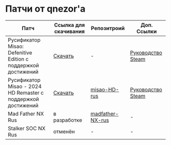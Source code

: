 # Патчи от qnezor'а
| Патч | Ссылка для скачивания | Репозитроий | Доп. Ссылки |
| ---- | --------------------- | ----------- | ----------- |
| Русификатор Misao: Defenitive Edition с поддержкой достижений | [Скачать](https://drive.google.com/file/d/1R9Afj3XsIi88jVa-v1_PY5jtj7RAu4ah) | - | [Руководство Steam](https://steamcommunity.com/sharedfiles/filedetails/?id=3254824342)|
| Русификатор Misao - 2024 HD Remaster с поддержкой достижений | [Скачать](https://github.com/qnezor/misao-HD-rus/releases/download/1.0/misaoHD-rus.zip) | [misao-HD-rus](https://github.com/qnezor/misao-HD-rus) | [Руководство Steam](https://steamcommunity.com/sharedfiles/filedetails/?id=3340458010) |
| Mad Father NX Rus | в разработке | [madfather-NX-rus](https://github.com/qnezor/madfather-NX-rus) | - |
| Stalker SOC NX Rus | отменён | - | - |

